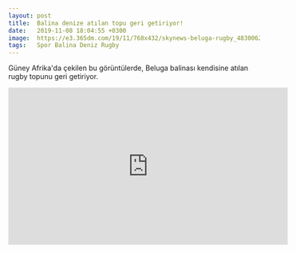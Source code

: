 ```yaml
---
layout: post
title:  Balina denize atılan topu geri getiriyor!
date:   2019-11-08 18:04:55 +0300
image:  https://e3.365dm.com/19/11/768x432/skynews-beluga-rugby_4830062.jpg
tags:   Spor Balina Deniz Rugby 
---
```

Güney Afrika'da çekilen bu görüntülerde, Beluga balinası kendisine atılan rugby topunu geri getiriyor.
<iframe width="560" height="315" src="https://www.youtube.com/embed/QRoDPgWUy7Y" frameborder="0" allow="accelerometer; autoplay; encrypted-media; gyroscope; picture-in-picture" allowfullscreen></iframe>
